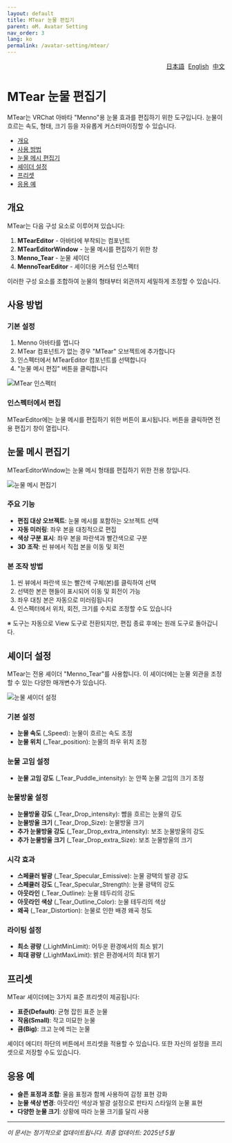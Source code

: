 ```yaml
---
layout: default
title: MTear 눈물 편집기
parent: ⚙️M. Avatar Setting
nav_order: 3
lang: ko
permalink: /avatar-setting/mtear/
---
```


<div style="text-align: right; margin-bottom: 20px;">
  <a href="../mtear.html" style="margin-right: 5px;">日本語</a>
  <a href="../en/mtear.html" style="margin-right: 5px;">English</a>
  <a href="../zh/mtear.html">中文</a>
</div>

# MTear 눈물 편집기

MTear는 VRChat 아바타 "Menno"용 눈물 효과를 편집하기 위한 도구입니다. 눈물이 흐르는 속도, 형태, 크기 등을 자유롭게 커스터마이징할 수 있습니다.

- [개요](#개요)
- [사용 방법](#사용-방법)
- [눈물 메시 편집기](#눈물-메시-편집기)
- [셰이더 설정](#셰이더-설정)
- [프리셋](#프리셋)
- [응용 예](#응용-예)

## 개요

MTear는 다음 구성 요소로 이루어져 있습니다:

1. **MTearEditor** - 아바타에 부착되는 컴포넌트
2. **MTearEditorWindow** - 눈물 메시를 편집하기 위한 창
3. **Menno_Tear** - 눈물 셰이더
4. **MennoTearEditor** - 셰이더용 커스텀 인스펙터

이러한 구성 요소를 조합하여 눈물의 형태부터 외관까지 세밀하게 조정할 수 있습니다.

## 사용 방법

### 기본 설정

1. Menno 아바타를 엽니다
2. MTear 컴포넌트가 없는 경우 "MTear" 오브젝트에 추가합니다
3. 인스펙터에서 MTearEditor 컴포넌트를 선택합니다
4. "눈물 메시 편집" 버튼을 클릭합니다

![MTear 인스펙터](../../assets/images/mtear_inspector.jpg)

### 인스펙터에서 편집

MTearEditor에는 눈물 메시를 편집하기 위한 버튼이 표시됩니다.
버튼을 클릭하면 전용 편집기 창이 열립니다.

## 눈물 메시 편집기

MTearEditorWindow는 눈물 메시 형태를 편집하기 위한 전용 창입니다.

![눈물 메시 편집기](../../assets/images/mtear_editor.jpg)

### 주요 기능

- **편집 대상 오브젝트**: 눈물 메시를 포함하는 오브젝트 선택
- **자동 미러링**: 좌우 본을 대칭적으로 편집
- **색상 구분 표시**: 좌우 본을 파란색과 빨간색으로 구분
- **3D 조작**: 씬 뷰에서 직접 본을 이동 및 회전

### 본 조작 방법

1. 씬 뷰에서 파란색 또는 빨간색 구체(본)를 클릭하여 선택
2. 선택한 본은 핸들이 표시되어 이동 및 회전이 가능
3. 좌우 대칭 본은 자동으로 미러링됩니다
4. 인스펙터에서 위치, 회전, 크기를 수치로 조정할 수도 있습니다

※ 도구는 자동으로 View 도구로 전환되지만, 편집 종료 후에는 원래 도구로 돌아갑니다.

## 셰이더 설정

MTear는 전용 셰이더 "Menno_Tear"를 사용합니다. 이 셰이더에는 눈물 외관을 조정할 수 있는 다양한 매개변수가 있습니다.

![눈물 셰이더 설정](../../assets/images/mtear_shader.jpg)

### 기본 설정

- **눈물 속도** (_Speed): 눈물이 흐르는 속도 조정
- **눈물 위치** (_Tear_position): 눈물의 좌우 위치 조정

### 눈물 고임 설정

- **눈물 고임 강도** (_Tear_Puddle_intensity): 눈 안쪽 눈물 고임의 크기 조정

### 눈물방울 설정

- **눈물방울 강도** (_Tear_Drop_intensity): 뺨을 흐르는 눈물의 강도
- **눈물방울 크기** (_Tear_Drop_Size): 눈물방울 크기
- **추가 눈물방울 강도** (_Tear_Drop_extra_intensity): 보조 눈물방울의 강도
- **추가 눈물방울 크기** (_Tear_Drop_extra_Size): 보조 눈물방울의 크기

### 시각 효과

- **스페큘러 발광** (_Tear_Specular_Emissive): 눈물 광택의 발광 강도
- **스페큘러 강도** (_Tear_Specular_Strength): 눈물 광택의 강도
- **아웃라인** (_Tear_Outline): 눈물 테두리의 강도
- **아웃라인 색상** (_Tear_Outline_Color): 눈물 테두리의 색상
- **왜곡** (_Tear_Distortion): 눈물로 인한 배경 왜곡 정도

### 라이팅 설정

- **최소 광량** (_LightMinLimit): 어두운 환경에서의 최소 밝기
- **최대 광량** (_LightMaxLimit): 밝은 환경에서의 최대 밝기

## 프리셋

MTear 셰이더에는 3가지 표준 프리셋이 제공됩니다:

- **표준(Default)**: 균형 잡힌 표준 눈물
- **작음(Small)**: 작고 미묘한 눈물
- **큼(Big)**: 크고 눈에 띄는 눈물

셰이더 에디터 하단의 버튼에서 프리셋을 적용할 수 있습니다. 또한 자신의 설정을 프리셋으로 저장할 수도 있습니다.

## 응용 예

- **슬픈 표정과 조합**: 울음 표정과 함께 사용하여 감정 표현 강화
- **눈물 색상 변경**: 아웃라인 색상과 발광 설정으로 판타지 스타일의 눈물 표현
- **다양한 눈물 크기**: 상황에 따라 눈물 크기를 달리 사용

---

*이 문서는 정기적으로 업데이트됩니다. 최종 업데이트: 2025년 5월* 